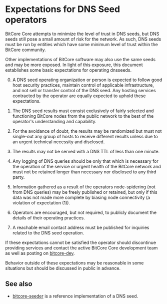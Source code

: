 Expectations for DNS Seed operators
====================================

BitCore Core attempts to minimize the level of trust in DNS seeds,
but DNS seeds still pose a small amount of risk for the network.
As such, DNS seeds must be run by entities which have some minimum
level of trust within the BitCore community.

Other implementations of BitCore software may also use the same
seeds and may be more exposed. In light of this exposure, this
document establishes some basic expectations for operating dnsseeds.

0. A DNS seed operating organization or person is expected to follow good
host security practices, maintain control of applicable infrastructure,
and not sell or transfer control of the DNS seed. Any hosting services
contracted by the operator are equally expected to uphold these expectations.

1. The DNS seed results must consist exclusively of fairly selected and
functioning BitCore nodes from the public network to the best of the
operator's understanding and capability.

2. For the avoidance of doubt, the results may be randomized but must not
single-out any group of hosts to receive different results unless due to an
urgent technical necessity and disclosed.

3. The results may not be served with a DNS TTL of less than one minute.

4. Any logging of DNS queries should be only that which is necessary
for the operation of the service or urgent health of the BitCore
network and must not be retained longer than necessary nor disclosed
to any third party.

5. Information gathered as a result of the operators node-spidering
(not from DNS queries) may be freely published or retained, but only
if this data was not made more complete by biasing node connectivity
(a violation of expectation (1)).

6. Operators are encouraged, but not required, to publicly document the
details of their operating practices.

7. A reachable email contact address must be published for inquiries
related to the DNS seed operation.

If these expectations cannot be satisfied the operator should
discontinue providing services and contact the active BitCore
Core development team as well as posting on
[bitcore-dev](https://groups.google.com/forum/#!forum/bitcore-dev).

Behavior outside of these expectations may be reasonable in some
situations but should be discussed in public in advance.

See also
----------
- [bitcore-seeder](https://github.com/pooler/bitcore-seeder) is a reference implementation of a DNS seed.
